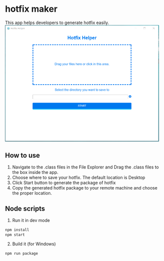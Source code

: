 # hotfix maker

This app helps developers to generate hotfix easily. 
![screenshot](hotfix.PNG)
## How to use
1. Navigate to the .class files in the File Explorer and Drag the .class files to the box inside the app.
2. Choose where to save your hotfix. The default location is Desktop
3. Click Start button to generate the package of hotfix
4. Copy the generated hotfix package to your remote machine and choose the proper location.

## Node scripts
1. Run it in dev mode
```
npm install
npm start
```
2. Build it (for Windows)
```
npm run package
```
